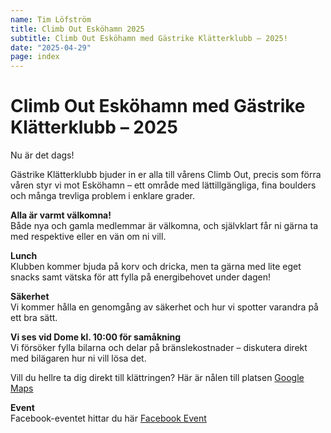 ```yaml
---
name: Tim Löfström
title: Climb Out Esköhamn 2025
subtitle: Climb Out Esköhamn med Gästrike Klätterklubb – 2025!
date: "2025-04-29"
page: index
---
```


# Climb Out Esköhamn med Gästrike Klätterklubb – 2025

Nu är det dags!

Gästrike Klätterklubb bjuder in er alla till vårens Climb Out, precis som förra våren styr vi mot Esköhamn – ett område med lättillgängliga, fina boulders och många trevliga problem i enklare grader.

**Alla är varmt välkomna!**\
Både nya och gamla medlemmar är välkomna, och självklart får ni gärna ta med respektive eller en vän om ni vill.

**Lunch**\
Klubben kommer bjuda på korv och dricka, men ta gärna med lite eget snacks samt vätska för att fylla på energibehovet under dagen!

**Säkerhet**\
Vi kommer hålla en genomgång av säkerhet och hur vi spotter varandra på ett bra sätt.

**Vi ses vid Dome kl. 10:00 för samåkning**\
Vi försöker fylla bilarna och delar på bränslekostnader – diskutera direkt med bilägaren hur ni vill lösa det.

Vill du hellre ta dig direkt till klättringen? Här är nålen till platsen <a href="https://maps.app.goo.gl/59ZU3jc4pXuRuwdQ6" target="_blank">Google Maps</a>

**Event** \
Facebook-eventet hittar du här <a href="https://fb.me/e/37jRbfRNS" target="_blank">Facebook Event</a>
